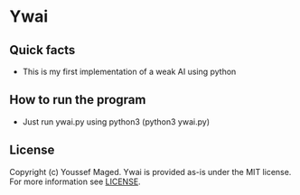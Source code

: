 # Ywai
## Quick facts

- This is my first implementation of a weak AI using python
## How to run the program
 
- Just run ywai.py using python3 (python3 ywai.py)
## License

Copyright (c) Youssef Maged. Ywai is provided
as-is under the MIT license. For more information see [LICENSE](LICENSE).

